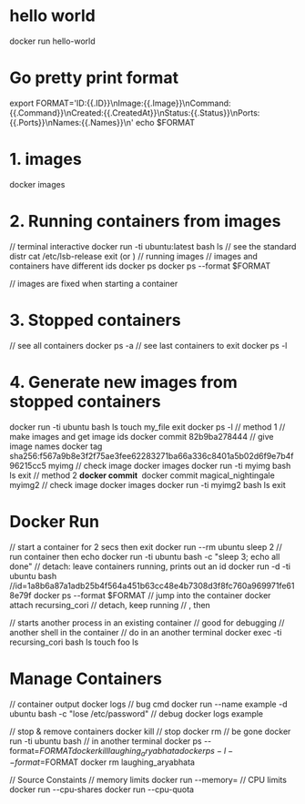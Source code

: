 # hello world
docker run hello-world

# Go pretty print format
export FORMAT='ID:{{.ID}}\nImage:{{.Image}}\nCommand:{{.Command}}\nCreated:{{.CreatedAt}}\nStatus:{{.Status}}\nPorts:{{.Ports}}\nNames:{{.Names}}\n'
echo $FORMAT

# 1. images
docker images

# 2. Running containers from images
// terminal interactive
docker run -ti ubuntu:latest bash
ls
// see the standard distr
cat /etc/lsb-release
exit (or <ctrl D>)
// running images
// images and containers have different ids
docker ps
docker ps --format $FORMAT

// images are fixed when starting a container


# 3. Stopped containers
// see all containers
docker ps -a
// see last containers to exit
docker ps -l


# 4. Generate new images from stopped containers
docker run -ti ubuntu bash
ls
touch my_file
exit
docker ps -l
// method 1
// make images and get image ids
docker commit 82b9ba278444
// give image names
docker tag sha256:f567a9b8e3f2f75ae3fee62283271ba66a336c8401a5b02d6f9e7b4f96215cc5 myimg
// check image
docker images
docker run -ti myimg bash
ls
exit
// method 2
<b>docker commit <container name> <image name></b>
docker commit magical_nightingale myimg2
// check image
docker images
docker run -ti myimg2 bash
ls
exit


# Docker Run
// start a container for 2 secs then exit
docker run --rm ubuntu sleep 2
// run container then echo
docker run -ti ubuntu bash -c "sleep 3; echo all done"
// detach: leave containers running, prints out an id
docker run -d -ti ubuntu bash  //id=1a8b6a87a1adb25b4f564a451b63cc48e4b7308d3f8fc760a969971fe618e79f
docker ps --format $FORMAT
// jump into the container
docker attach recursing_cori
// detach, keep running
// <ctrl P>, then <ctrl Q>

// starts another process in an existing container
// good for debugging
// another shell in the container
// do in an another terminal
docker exec -ti recursing_cori bash
ls
touch foo
ls


# Manage Containers
// container output
docker logs <container name>
// bug cmd
docker run --name example -d ubuntu bash -c "lose /etc/password"
// debug
docker logs example

// stop & remove containers
docker kill <container name>  // stop
docker rm <container name>   // be gone
docker run -ti ubuntu bash
// in another terminal
docker ps --format=$FORMAT
docker kill laughing_aryabhata
docker ps -l --format=$FORMAT
docker rm laughing_aryabhata

// Source Constaints
// memory limits
docker run --memory=<max memory allowed>
// CPU limits
docker run --cpu-shares
docker run --cpu-quota

























